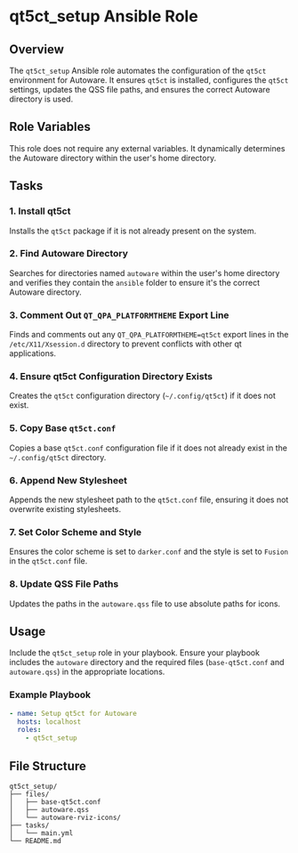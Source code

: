 # qt5ct_setup Ansible Role

## Overview

The `qt5ct_setup` Ansible role automates the configuration of the `qt5ct` environment for Autoware. It ensures `qt5ct` is installed, configures the `qt5ct` settings, updates the QSS file paths, and ensures the correct Autoware directory is used.

## Role Variables

This role does not require any external variables. It dynamically determines the Autoware directory within the user's home directory.

## Tasks

### 1. Install qt5ct

Installs the `qt5ct` package if it is not already present on the system.

### 2. Find Autoware Directory

Searches for directories named `autoware` within the user's home directory and verifies they contain the `ansible` folder to ensure it's the correct Autoware directory.

### 3. Comment Out `QT_QPA_PLATFORMTHEME` Export Line

Finds and comments out any `QT_QPA_PLATFORMTHEME=qt5ct` export lines in the `/etc/X11/Xsession.d` directory to prevent conflicts with other qt applications.

### 4. Ensure qt5ct Configuration Directory Exists

Creates the `qt5ct` configuration directory (`~/.config/qt5ct`) if it does not exist.

### 5. Copy Base `qt5ct.conf`

Copies a base `qt5ct.conf` configuration file if it does not already exist in the `~/.config/qt5ct` directory.

### 6. Append New Stylesheet

Appends the new stylesheet path to the `qt5ct.conf` file, ensuring it does not overwrite existing stylesheets.

### 7. Set Color Scheme and Style

Ensures the color scheme is set to `darker.conf` and the style is set to `Fusion` in the `qt5ct.conf` file.

### 8. Update QSS File Paths

Updates the paths in the `autoware.qss` file to use absolute paths for icons.

## Usage

Include the `qt5ct_setup` role in your playbook. Ensure your playbook includes the `autoware` directory and the required files (`base-qt5ct.conf` and `autoware.qss`) in the appropriate locations.

### Example Playbook

```yaml
- name: Setup qt5ct for Autoware
  hosts: localhost
  roles:
    - qt5ct_setup
```

## File Structure

```
qt5ct_setup/
├── files/
│   ├── base-qt5ct.conf
│   ├── autoware.qss
│   └── autoware-rviz-icons/
├── tasks/
│   └── main.yml
└── README.md
```
